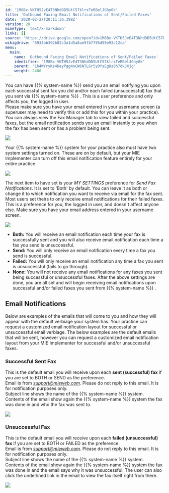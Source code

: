 ```yaml
---
id: '1M8Bx-VKTH5JvE4T3NhdDD5UtC57klrxTeRBelJGhy0k'
title: 'Outbound Faxing Email Notifications of Sent/Failed Faxes'
date: '2020-02-27T20:11:36.398Z'
version: 28
mimeType: 'text/x-markdown'
links: []
source: 'https://drive.google.com/open?id=1M8Bx-VKTH5JvE4T3NhdDD5UtC57klrxTeRBelJGhy0k'
wikigdrive: '8934ab392b82c3a1d5a8ae9fb7795d99e93c12ca'
menu:
  main:
    name: 'Outbound Faxing Email Notifications of Sent/Failed Faxes'
    identifier: '1M8Bx-VKTH5JvE4T3NhdDD5UtC57klrxTeRBelJGhy0k'
    parent: '1h4WYryKs4DeyPgg4oCW6NTLGr5yOYsEgUz8h7dkJXjg'
    weight: 2480
---
```

You can have {{% system-name %}} send you an email notifying you upon each successful sent fax you did and/or each failed (unsuccessful) fax that you sent via {{% system-name %}} . This is a user preference and only affects you, the logged in user.  
Please make sure you have your email entered in your username screen (a superuser may need to verify this or add this for you within your practice). You can always view the Fax Manager tab to view failed and successful faxes, but the email notification sends you an email instantly to you when the fax has been sent or has a problem being sent.
  
![](../outbound-faxing-email-notifications-of-sent-failed-faxes.assets/10000000000003E20000010A9C0AA3846751D017.png)  

Your {{% system-name %}} system for your practice also must have two system settings turned on. These are on by default, but your MIE Implementer can turn off this email notification feature entirely for your entire practice.
  
![](../outbound-faxing-email-notifications-of-sent-failed-faxes.assets/1000000000000112000000461B45C7B69954FD0A.png)  

The next item to have set is your *MY SETTINGS* preference for *Send Fax Notifications*. It is set to ‘Both' by default. You can leave it as both or change it to which notification you want to receive via email for the fax sent. Most users set theirs to only receive email notifications for their failed faxes. This is a preference for you, the logged in user, and doesn't affect anyone else. Make sure you have your email address entered in your username screen.
  
![](../outbound-faxing-email-notifications-of-sent-failed-faxes.assets/10000000000000C3000000ADF21740FB327E7628.png)  

* <strong>Both:</strong> You will receive an email notification each time your fax is successfully sent and you will also receive email notification each time a fax you send is unsuccessful.
* <strong>Send:</strong> You will only receive an email notification every time a fax you send is successful.
* <strong>Failed:</strong> You will only receive an email notification any time a fax you sent is unsuccessful (fails to go through).
* <strong>None:</strong> You will not receive any email notifications for any faxes you sent being successful or unsuccessful faxes.
After the above settings are done, you are all set and will begin receiving email notifications upon successful and/or failed faxes you sent from {{% system-name %}} .
  
## Email Notifications  
  
Below are examples of the emails that will come to you and how they will appear with the default verbiage your system has. Your practice can request a customized email notification layout for successful or unsuccessful email verbiage. The below examples are the default emails that will be sent, however you can request a customized email notification layout from your MIE Implementer for successful and/or unsuccessful faxes.
  
### Successful Sent Fax  
  
This is the default email you will receive upon each **sent (successful) fax** if you are set to BOTH or SEND as the preference.  
Email is from *support@mieweb.com.* Please do not reply to this email. It is for notification purposes only.  
Subject line shows the name of the {{% system-name %}} system. Contents of the email show again the {{% system-name %}} system the fax was done in and who the fax was sent to.
  
![](../outbound-faxing-email-notifications-of-sent-failed-faxes.assets/1000000000000268000000B37406796023298B73.png)  

  
### Unsuccessful Fax  
  
This is the default email you will receive upon each **failed (unsuccessful) fax** if you are set to BOTH or FAILED as the preference.  
Email is from *support@mieweb.com.* Please do not reply to this email. It is for notification purposes only.  
Subject line shows the name of the {{% system-name %}} system. Contents of the email show again the {{% system-name %}} system the fax was done in and the email says why it was unsuccessful. The user can also click the underlined link in the email to view the fax itself right from there.
  
![](../outbound-faxing-email-notifications-of-sent-failed-faxes.assets/100000000000020C00000118D027AC28F58A706E.png)  

